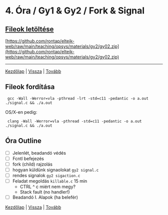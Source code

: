 # 4. Óra / Gy1 & Gy2 / Fork & Signal

## [Fileok letöltése](https://github.com/rontap/elteik-web/raw/main/teaching/opsys/materials/gy2/gy02.zip)

[https://github.com/rontap/elteik-web/raw/main/teaching/opsys/materials/gy2/gy02.zip](https://github.com/rontap/elteik-web/raw/main/teaching/opsys/materials/gy2/gy02.zip)

---
[Kezdőlap](index.md)
|
[Vissza](Gyakorlat%203..md)
|
[Tovább](Gyakorlat%205..md)

## Fileok fordítása

```shell
 gcc -Wall -Werror=vla -pthread -lrt -std=c11 -pedantic -o a.out ./signal.c && ./a.out 
```

OS/X-en pedig:

```shell
 clang -Wall -Werror=vla -pthread -std=c11 -pedantic -o a.out ./signal.c && ./a.out 
```

## Óra Outline

- [ ] Jelenlét, beadandó védés
- [ ] Fcntl befejezés
- [ ] fork (child) rajzolás
- [ ] hogyan küldünk signaolokat `gy2 signal.c`
- [ ] rendes signalok `gy2 sigaction.c`
- [ ] Feladat megoldás `killable.c` 15 min
    - CTRL ^ c miért nem megy?
    - Stack fault (no handler!)
- [ ] Beadandó I. Alapok (ha belefér)

[Kezdőlap](index.md)
|
[Vissza](Gyakorlat%203..md)
|
[Tovább](Gyakorlat%205..md)
